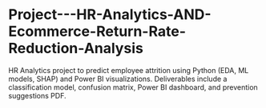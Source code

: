 # Project---HR-Analytics-AND-Ecommerce-Return-Rate-Reduction-Analysis
HR Analytics project to predict employee attrition using Python (EDA, ML models, SHAP) and Power BI visualizations. Deliverables include a classification model, confusion matrix, Power BI dashboard, and prevention suggestions PDF.
